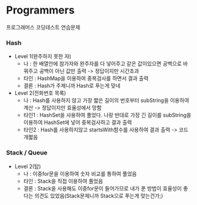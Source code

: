 # Programmers
프로그래머스 코딩테스트 연습문제

### Hash
* Level 1(완주하지 못한 자)
  * 나 : 한 배열안에 참가자와 완주자를 다 넣어주고 같은 값이있으면 공백으로 바꿔주고 공백이 아닌 값만 출력 -> 정답이지만 시간초과
  * 타인 : HashMap을 이용하여 중복검사를 하면서 결과 출력 
  * 결론 : Hash가 주제니까 Hash로 푸는게 맞네
* Level 2(전화번호 목록)
  * 나 : Hash를 사용하지 않고 가장 짧은 길이의 번호부터 subString을 이용하여 계산 -> 정답이지만 효율성에서 망함
  * 타인1 : HashSet을 사용하여 풀었다. 나랑 반대로 가장 긴 길이를 subString을 이용하여 HashSet에 넣어 중복검사하고 결과 출력
  * 타인2 : Hash를 사용하지않고 startsWith함수를 사용하여 결과 출력 -> 코드 개짧음

### Stack / Queue
* Level 2(탑)
  * 나 : 이중for문을 이용하여 숫자 비교를 통하여 풀었음
  * 타인 : Stack을 직접 이용하여 풀었음
  * 결론 : Stack을 사용해도 이중for문이 들어가므로 내가 푼 방법이 효율성이 좋다는 의견도 있었음(Stack문제니까 Stack으로 푸는게 맞는건가;)
